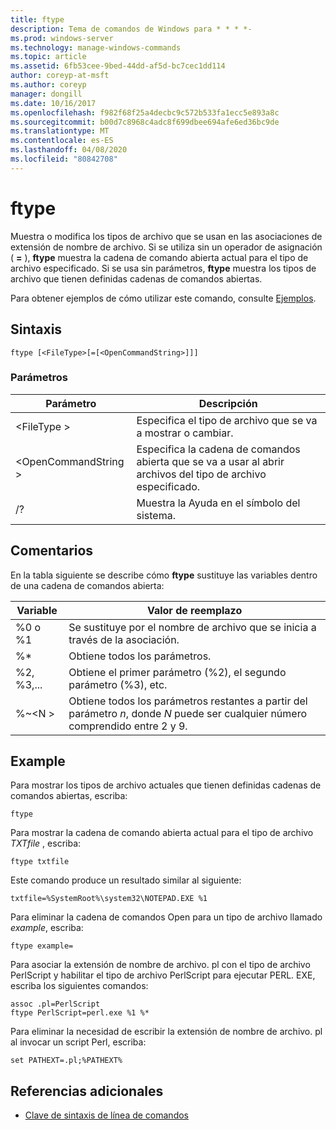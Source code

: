 ```yaml
---
title: ftype
description: Tema de comandos de Windows para * * * *-
ms.prod: windows-server
ms.technology: manage-windows-commands
ms.topic: article
ms.assetid: 6fb53cee-9bed-44dd-af5d-bc7cec1dd114
author: coreyp-at-msft
ms.author: coreyp
manager: dongill
ms.date: 10/16/2017
ms.openlocfilehash: f982f68f25a4decbc9c572b533fa1ecc5e893a8c
ms.sourcegitcommit: b00d7c8968c4adc8f699dbee694afe6ed36bc9de
ms.translationtype: MT
ms.contentlocale: es-ES
ms.lasthandoff: 04/08/2020
ms.locfileid: "80842708"
---
```

# <a name="ftype"></a>ftype



Muestra o modifica los tipos de archivo que se usan en las asociaciones de extensión de nombre de archivo. Si se utiliza sin un operador de asignación ( **=** ), **ftype** muestra la cadena de comando abierta actual para el tipo de archivo especificado. Si se usa sin parámetros, **ftype** muestra los tipos de archivo que tienen definidas cadenas de comandos abiertas.

Para obtener ejemplos de cómo utilizar este comando, consulte [Ejemplos](#BKMK_examples).

## <a name="syntax"></a>Sintaxis

```
ftype [<FileType>[=[<OpenCommandString>]]]
```

### <a name="parameters"></a>Parámetros

|Parámetro|Descripción|
|---------|-----------|
|\<FileType >|Especifica el tipo de archivo que se va a mostrar o cambiar.|
|\<OpenCommandString >|Especifica la cadena de comandos abierta que se va a usar al abrir archivos del tipo de archivo especificado.|
|/?|Muestra la Ayuda en el símbolo del sistema.|

## <a name="remarks"></a>Comentarios

En la tabla siguiente se describe cómo **ftype** sustituye las variables dentro de una cadena de comandos abierta:

|Variable|Valor de reemplazo|
|--------|-----------------|
|%0 o %1|Se sustituye por el nombre de archivo que se inicia a través de la asociación.|
|%*|Obtiene todos los parámetros.|
|%2, %3,...|Obtiene el primer parámetro (%2), el segundo parámetro (%3), etc.|
|%~\<N >|Obtiene todos los parámetros restantes a partir del parámetro *n*, donde *N* puede ser cualquier número comprendido entre 2 y 9.|

## <a name="examples"></a><a name=BKMK_examples></a>Example

Para mostrar los tipos de archivo actuales que tienen definidas cadenas de comandos abiertas, escriba:
```
ftype
```
Para mostrar la cadena de comando abierta actual para el tipo de archivo *TXTfile* , escriba:
```
ftype txtfile
```
Este comando produce un resultado similar al siguiente:
```
txtfile=%SystemRoot%\system32\NOTEPAD.EXE %1
```
Para eliminar la cadena de comandos Open para un tipo de archivo llamado *example*, escriba:
```
ftype example=
```
Para asociar la extensión de nombre de archivo. pl con el tipo de archivo PerlScript y habilitar el tipo de archivo PerlScript para ejecutar PERL. EXE, escriba los siguientes comandos:
```
assoc .pl=PerlScript 
ftype PerlScript=perl.exe %1 %*
```
Para eliminar la necesidad de escribir la extensión de nombre de archivo. pl al invocar un script Perl, escriba:
```
set PATHEXT=.pl;%PATHEXT%
```

## <a name="additional-references"></a>Referencias adicionales

- [Clave de sintaxis de línea de comandos](command-line-syntax-key.md)